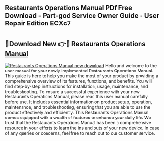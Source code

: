 ## Restaurants Operations Manual PDf Free Download - Part-god Service Owner Guide - User Repair Edition ECXc7

# <h2><a href="http://bc7076.oget.top/?id=Restaurants+Operations+Manual">🔗Download New 👉🔴 Restaurants Operations Manual</a></h2>

[![Restaurants Operations Manual new download](https://i.imgur.com/5g1atiW.png)](http://bc7076.oget.top/?id=Restaurants+Operations+Manual)
Hello and welcome to the user manual for your newly implemented Restaurants Operations Manual. This guide is here to help you make the most of your product by providing a comprehensive overview of its features, functions, and benefits. You will find step-by-step instructions for installation, usage, maintenance, and troubleshooting. To ensure a successful experience with your new Restaurants Operations Manual, please read this user manual carefully before use. It includes essential information on product setup, operation, maintenance, and troubleshooting, ensuring that you are able to use the product effectively and efficiently. This Restaurants Operations Manual comes equipped with a wealth of features to enhance your daily life. We trust that the Restaurants Operations Manual has been a comprehensive resource in your efforts to learn the ins and outs of your new device. In case of any queries or concerns, feel free to reach out to our customer service.
